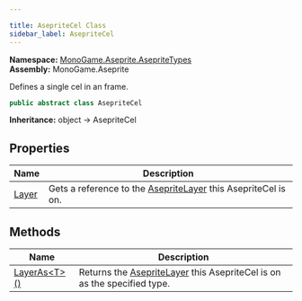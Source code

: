 ```yaml
---

title: AsepriteCel Class
sidebar_label: AsepriteCel
---
```

**Namespace:** [MonoGame.Aseprite.AsepriteTypes](../)  
**Assembly:** MonoGame.Aseprite

Defines a single cel in an frame.

```csharp
public abstract class AsepriteCel
```

**Inheritance:** object → AsepriteCel

## Properties

| Name                         | Description                                                                                |
| ---------------------------- | ------------------------------------------------------------------------------------------ |
| [Layer](Properties/Layer) | Gets a reference to the [AsepriteLayer](../AsepriteLayer/) this AsepriteCel is on. |

## Methods

| Name                                 | Description                                                                                          |
| ------------------------------------ | ---------------------------------------------------------------------------------------------------- |
| [LayerAs\<T\>()](Methods/LayerAs) | Returns the [AsepriteLayer](../AsepriteLayer/) this AsepriteCel is on as the specified type. |


